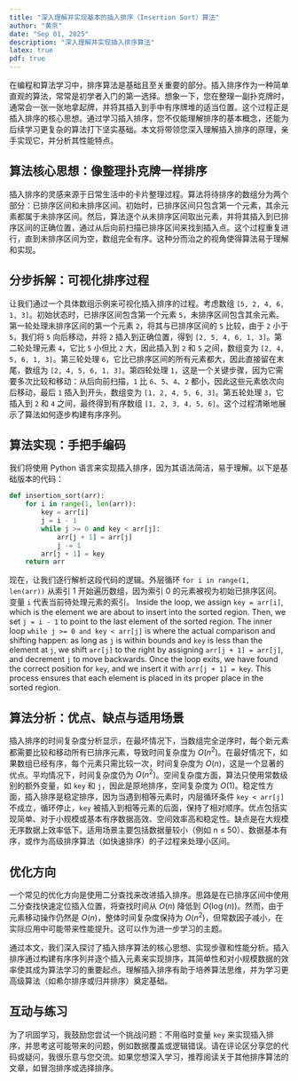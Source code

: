 ```yaml
---
title: "深入理解并实现基本的插入排序（Insertion Sort）算法"
author: "黄京"
date: "Sep 01, 2025"
description: "深入理解并实现插入排序算法"
latex: true
pdf: true
---
```



在编程和算法学习中，排序算法是基础且至关重要的部分。插入排序作为一种简单直观的算法，常常是初学者入门的第一选择。想象一下，您在整理一副扑克牌时，通常会一张一张地拿起牌，并将其插入到手中有序牌堆的适当位置。这个过程正是插入排序的核心思想。通过学习插入排序，您不仅能理解排序的基本概念，还能为后续学习更复杂的算法打下坚实基础。本文将带领您深入理解插入排序的原理，亲手实现它，并分析其性能特点。

## 算法核心思想：像整理扑克牌一样排序

插入排序的灵感来源于日常生活中的卡片整理过程。算法将待排序的数组分为两个部分：已排序区间和未排序区间。初始时，已排序区间只包含第一个元素，其余元素都属于未排序区间。然后，算法逐个从未排序区间取出元素，并将其插入到已排序区间的正确位置，通过从后向前扫描已排序区间来找到插入点。这个过程重复进行，直到未排序区间为空，数组完全有序。这种分而治之的视角使得算法易于理解和实现。

## 分步拆解：可视化排序过程

让我们通过一个具体数组示例来可视化插入排序的过程。考虑数组 `[5, 2, 4, 6, 1, 3]`。初始状态时，已排序区间包含第一个元素 `5`，未排序区间包含其余元素。第一轮处理未排序区间的第一个元素 `2`，将其与已排序区间的 `5` 比较，由于 `2` 小于 `5`，我们将 `5` 向后移动，并将 `2` 插入到正确位置，得到 `[2, 5, 4, 6, 1, 3]`。第二轮处理元素 `4`，它比 `5` 小但比 `2` 大，因此插入到 `2` 和 `5` 之间，数组变为 `[2, 4, 5, 6, 1, 3]`。第三轮处理 `6`，它比已排序区间的所有元素都大，因此直接留在末尾，数组为 `[2, 4, 5, 6, 1, 3]`。第四轮处理 `1`，这是一个关键步骤，因为它需要多次比较和移动：从后向前扫描，`1` 比 `6`、`5`、`4`、`2` 都小，因此这些元素依次向后移动，最后 `1` 插入到开头，数组变为 `[1, 2, 4, 5, 6, 3]`。第五轮处理 `3`，它插入到 `2` 和 `4` 之间，最终得到有序数组 `[1, 2, 3, 4, 5, 6]`。这个过程清晰地展示了算法如何逐步构建有序序列。

## 算法实现：手把手编码

我们将使用 Python 语言来实现插入排序，因为其语法简洁，易于理解。以下是基础版本的代码：

```python
def insertion_sort(arr):
    for i in range(1, len(arr)):
        key = arr[i]
        j = i - 1
        while j >= 0 and key < arr[j]:
            arr[j + 1] = arr[j]
            j -= 1
        arr[j + 1] = key
    return arr
```

现在，让我们逐行解析这段代码的逻辑。外层循环 `for i in range(1, len(arr))` 从索引 1 开始遍历数组，因为索引 0 的元素被视为初始已排序区间。变量 `i` 代表当前待处理元素的索引。 Inside the loop, we assign `key = arr[i]`, which is the element we are about to insert into the sorted region. Then, we set `j = i - 1` to point to the last element of the sorted region. The inner loop `while j >= 0 and key < arr[j]` is where the actual comparison and shifting happen: as long as `j` is within bounds and `key` is less than the element at `j`, we shift `arr[j]` to the right by assigning `arr[j + 1] = arr[j]`, and decrement `j` to move backwards. Once the loop exits, we have found the correct position for `key`, and we insert it with `arr[j + 1] = key`. This process ensures that each element is placed in its proper place in the sorted region.

## 算法分析：优点、缺点与适用场景

插入排序的时间复杂度分析显示，在最坏情况下，当数组完全逆序时，每个新元素都需要比较和移动所有已排序元素，导致时间复杂度为 $O(n^2)$。在最好情况下，如果数组已经有序，每个元素只需比较一次，时间复杂度为 $O(n)$，这是一个显著的优点。平均情况下，时间复杂度仍为 $O(n^2)$。空间复杂度方面，算法只使用常数级别的额外变量，如 `key` 和 `j`，因此是原地排序，空间复杂度为 $O(1)$。稳定性方面，插入排序是稳定排序，因为当遇到相等元素时，内层循环条件 `key < arr[j]` 不成立，循环停止，`key` 被插入到相等元素的后面，保持了相对顺序。优点包括实现简单、对于小规模或基本有序数据高效、空间效率高和稳定性。缺点是在大规模无序数据上效率低下。适用场景主要包括数据量较小（例如 n ≤ 50）、数据基本有序，或作为高级排序算法（如快速排序）的子过程来处理小区间。

## 优化方向

一个常见的优化方向是使用二分查找来改进插入排序。思路是在已排序区间中使用二分查找快速定位插入位置，将查找时间从 $O(n)$ 降低到 $O(\log(n))$。然而，由于元素移动操作仍然是 $O(n)$，整体时间复杂度保持为 $O(n^2)$，但常数因子减小，在实际应用中可能带来性能提升。这可以作为进一步学习的主题。


通过本文，我们深入探讨了插入排序算法的核心思想、实现步骤和性能分析。插入排序通过构建有序序列并逐个插入元素来实现排序，其简单性和对小规模数据的效率使其成为算法学习的重要起点。理解插入排序有助于培养算法思维，并为学习更高级算法（如希尔排序或归并排序）奠定基础。

## 互动与练习

为了巩固学习，我鼓励您尝试一个挑战问题：不用临时变量 `key` 来实现插入排序，并思考这可能带来的问题，例如数据覆盖或逻辑错误。请在评论区分享您的代码或疑问，我很乐意与您交流。如果您想深入学习，推荐阅读关于其他排序算法的文章，如冒泡排序或选择排序。
